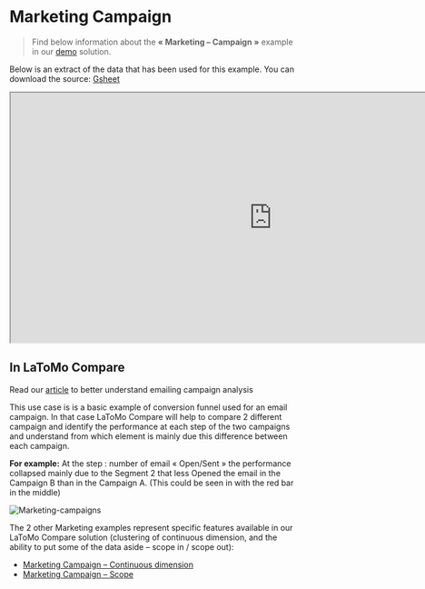 # Marketing Campaign

> Find below information about the **« Marketing – Campaign »**  example in our [demo](https://solutions.LaToMo.fr/) solution.

Below is an extract of the data that has been used for this example. You can download the source: [Gsheet](https://docs.google.com/spreadsheets/d/1bNEeqm5CfpPmYPr_t4ff1xcJkSBKoVvwJd4vKB0sDzs/edit#gid=1286768317)

<iframe src="https://docs.google.com/spreadsheets/d/e/2PACX-1vTXYphkUS8WX6Wa4GZp5LBisnEOoqdLyp9darrXuIJPqmsnv_f8Tvhq_0sNX7L2uVfIaJjonTP2j8Fm/pubhtml?gid=1286768317&amp;single=true&amp;widget=true&amp;headers=false" width="920" height="440"></iframe>

## In LaToMo Compare

Read our [article](https://LaToMo.fr/fr/2019/04/11/comment-analyser-lefficacite-dune-campagne-demailing-2/) to better understand emailing campaign analysis

This use case is is a basic example of conversion funnel used for an email campaign. In that case LaToMo Compare will help to compare 2 different campaign and identify the performance at each step of the two campaigns and understand from which element is mainly due this difference between each campaign.

**For example:** At the step : number of email « Open/Sent » the performance collapsed mainly due to the Segment 2 that less Opened the email in the Campaign B than in the Campaign A. (This could be seen in with the red bar in the middle)

![Marketing-campaigns](/sanddocs/assets/images/home/use_cases/Marketing-campaigns.jpg)

The 2 other Marketing examples represent specific features available in our LaToMo Compare solution (clustering of continuous dimension, and the ability to put some of the data aside – scope in / scope out):
* [Marketing Campaign – Continuous dimension](home/use_cases/marketing_continuous.md)
* [Marketing Campaign – Scope](home/use_cases/marketing_scope.md)
